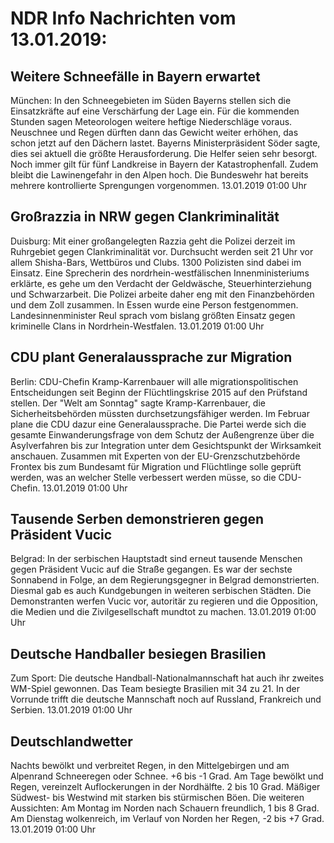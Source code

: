 # NDR Info Nachrichten vom 13.01.2019:


## Weitere Schneefälle in Bayern erwartet
München: In den Schneegebieten im Süden Bayerns stellen sich die Einsatzkräfte auf eine Verschärfung der Lage ein. Für die kommenden Stunden sagen Meteorologen weitere heftige Niederschläge voraus. Neuschnee und Regen dürften dann das Gewicht weiter erhöhen, das schon jetzt auf den Dächern lastet. Bayerns Ministerpräsident Söder sagte, dies sei aktuell die größte Herausforderung. Die Helfer seien sehr besorgt. Noch immer gilt für fünf Landkreise in Bayern der Katastrophenfall. Zudem bleibt die Lawinengefahr in den Alpen hoch. Die Bundeswehr hat bereits mehrere kontrollierte Sprengungen vorgenommen. 13.01.2019 01:00 Uhr 

## Großrazzia in NRW gegen Clankriminalität
Duisburg: Mit einer großangelegten Razzia geht die Polizei derzeit im Ruhrgebiet gegen Clankriminalität vor. Durchsucht werden seit 21 Uhr vor allem Shisha-Bars, Wettbüros und Clubs. 1300 Polizisten sind dabei im Einsatz. Eine Sprecherin des nordrhein-westfälischen Innenministeriums erklärte, es gehe um den Verdacht der Geldwäsche, Steuerhinterziehung und Schwarzarbeit. Die Polizei arbeite daher eng mit den Finanzbehörden und dem Zoll zusammen. In Essen wurde eine Person festgenommen. Landesinnenminister Reul sprach vom bislang größten Einsatz gegen kriminelle Clans in Nordrhein-Westfalen. 13.01.2019 01:00 Uhr 

## CDU plant Generalaussprache zur Migration
Berlin: CDU-Chefin Kramp-Karrenbauer will alle migrationspolitischen Entscheidungen seit Beginn der Flüchtlingskrise 2015 auf den Prüfstand stellen. Der "Welt am Sonntag" sagte Kramp-Karrenbauer, die Sicherheitsbehörden müssten durchsetzungsfähiger werden. Im Februar plane die CDU dazur eine Generalaussprache. Die Partei werde sich die gesamte Einwanderungsfrage von dem Schutz der Außengrenze über die Asylverfahren bis zur Integration unter dem Gesichtspunkt der Wirksamkeit anschauen. Zusammen mit Experten von der EU-Grenzschutzbehörde Frontex bis zum Bundesamt für Migration und Flüchtlinge solle geprüft werden, was an welcher Stelle verbessert werden müsse, so die CDU-Chefin. 13.01.2019 01:00 Uhr 

## Tausende Serben demonstrieren gegen Präsident Vucic
Belgrad: In der serbischen Hauptstadt sind erneut tausende Menschen gegen Präsident Vucic auf die Straße gegangen. Es war der sechste Sonnabend in Folge, an dem Regierungsgegner in Belgrad demonstrierten. Diesmal gab es auch Kundgebungen in weiteren serbischen Städten. Die Demonstranten werfen Vucic vor, autoritär zu regieren und die Opposition, die Medien und die Zivilgesellschaft mundtot zu machen. 13.01.2019 01:00 Uhr 

## Deutsche Handballer besiegen Brasilien
Zum Sport:	Die deutsche Handball-Nationalmannschaft hat auch ihr zweites WM-Spiel gewonnen. Das Team besiegte Brasilien mit 34 zu 21. In der Vorrunde trifft die deutsche Mannschaft noch auf Russland, Frankreich und Serbien. 13.01.2019 01:00 Uhr 

## Deutschlandwetter
Nachts bewölkt und verbreitet Regen, in den Mittelgebirgen und am Alpenrand Schneeregen oder Schnee. +6 bis -1 Grad. Am Tage bewölkt und Regen, vereinzelt Auflockerungen in der Nordhälfte. 2 bis 10 Grad. Mäßiger Südwest- bis Westwind mit starken bis stürmischen Böen. Die weiteren Aussichten: Am Montag im Norden nach Schauern freundlich, 1 bis 8 Grad. Am Dienstag wolkenreich, im Verlauf von Norden her Regen,   -2 bis +7 Grad. 13.01.2019 01:00 Uhr 
